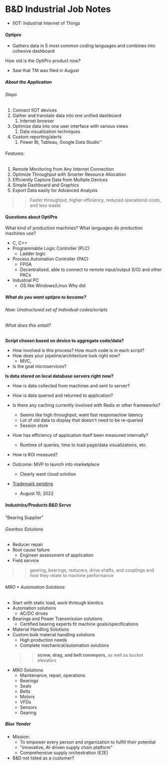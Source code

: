 # B&D Industrial Job Notes

- IIOT: Industrial Internet of Things

#### Optipro
- Gathers data in 5 most common coding languages and combines into cohesive dashboard

How old is the OptiPro product now?
- Saw that TM was filed in August

##### About the Application
###### Steps
1. Connect IIOT devices
2. Gather and translate data into one unified dashboard
	1. Internet browser
2. Optimize data into one user interface with various views
	1. Data visualization techniques
2. Custom reporting/alerts
	1. Power BI, Tableau, Google Data Studio''

###### Features:
1. Remote Monitoring from Any Internet Connection
2. Optimize Throughput with Smarter Resource Allocation
3. Efficiently Capture Data from Multiple Devices
4. Simple Dashboard and Graphics
5. Export Data easily for Advanced Analysis

>>Faster throughput, higher efficiency, reduced operational costs, and less waste

#### Questions about OptiPro

What kind of production machines?
What languages do production machines use?
- C, C++
- Programmable Logic Controller (PLC)
	- Ladder logic
- Process Automation Controller (PAC)
	- FPGA
	- Decentralized, able to connect to remote input/output (I/O) and other PACs
- Industrial PC
	- OS like Windows/Linux
Why did 

##### What do you want optipro to become?

###### Now: Unstructured set of individual codes/scripts

###### What does this entail?

**Script chosen based on device to aggregate code/data?**
- How involved is this process? How much code is in each script?
- How does your pipeline/architecture look right now?
	- MVC, 
- Is the goal microservices? 

**Is data stored on local database servers right now?**
- How is data collected from machines and sent to server?
- How is data queried and returned to application?
- Is there any caching currently involved with Redis or other frameworks?
	- Seems like high throughput, want fast response/low latency
	- Lot of old data to display that doesn't need to be re-queried
	- Session store


- How has efficiency of application itself been measured internally?
	- Runtime of queries, time to load page/data visualizations, etc.
- How is ROI measued?
- Outcome: MVP to launch into marketplace
	- Clearly want cloud solution
- [Trademark pending](https://alter.com/trademarks/optipro-97542393)
	- August 10, 2022


##### Industries/Products B&D Serve
"Bearing Supplier"
###### Gearbox Solutions
- Reducer repair
- Root cause failure
	- Engineer assessment of application
- Field service
>> gearing, bearings, reducers, drive shafts, and couplings and how they relate to machine performance

###### MRO + Automation Solutions
- Start with static load, work thrtough kientics
- Automation solutions
	- AC/DC drives
- Bearings and Power Transmission solutions
	- Certified bearing experts fit machine goals/specifications
- Material Handling Solutions
- Custom bulk material handling solutions
	- High production needs
	- Complete mechanical/automation solutions
	>> **screw, drag, and belt conveyors,** as well as bucket elevators
- MRO Solutions
	- Maintenance, repair, operations
	- Bearings
	- Seals
	- Belts
	- Motors
	- VFDs
	- Sensors
	- Gearing

##### Blue Yonder
- Mission: 
	- To empower every person and organization to fulfill their potential
	- "Innovative, AI-driven supply chain platform"
	- Comprehensive supply orchestration (E2E)
- B&D not listed as a customer?